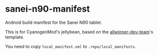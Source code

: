 sanei-n90-manifest
==================

Android build manifest for the Sanei N90 tablet.

This is for CyanogenMod's jellybean, based on the
[allwinner-dev-team](https://github.com/allwinner-dev-team)'s template.

You need to copy `local_manifest.xml` to `.repo/local_manifests`.
